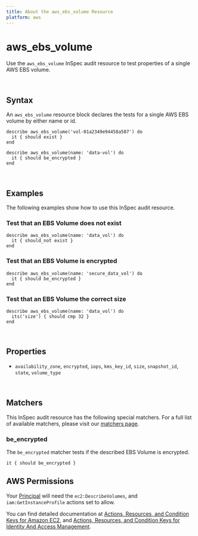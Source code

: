 ```yaml
---
title: About the aws_ebs_volume Resource
platform: aws
---
```


# aws\_ebs\_volume

Use the `aws_ebs_volume` InSpec audit resource to test properties of a single AWS EBS volume.

<br>

## Syntax

An `aws_ebs_volume` resource block declares the tests for a single AWS EBS volume by either name or id.

    describe aws_ebs_volume('vol-01a2349e94458a507') do
      it { should exist }
    end

    describe aws_ebs_volume(name: 'data-vol') do
      it { should be_encrypted }
    end

<br>

## Examples

The following examples show how to use this InSpec audit resource.

### Test that an EBS Volume does not exist

    describe aws_ebs_volume(name: 'data_vol') do
      it { should_not exist }
    end

### Test that an EBS Volume is encrypted

    describe aws_ebs_volume(name: 'secure_data_vol') do
      it { should be_encrypted }
    end

### Test that an EBS Volume the correct size

    describe aws_ebs_volume(name: 'data_vol') do
      its('size') { should cmp 32 }
    end

<br>

## Properties

* `availability_zone`, `encrypted`, `iops`, `kms_key_id`, `size`, `snapshot_id`, `state`, `volume_type`

<br>

## Matchers

This InSpec audit resource has the following special matchers. For a full list of available matchers, please visit our [matchers page](https://www.inspec.io/docs/reference/matchers/).

### be\_encrypted

The `be_encrypted` matcher tests if the described EBS Volume is encrypted.

    it { should be_encrypted }

## AWS Permissions

Your [Principal](https://docs.aws.amazon.com/IAM/latest/UserGuide/intro-structure.html#intro-structure-principal) will need the `ec2:DescribeVolumes`, and `iam:GetInstanceProfile` actions set to allow.

You can find detailed documentation at [Actions, Resources, and Condition Keys for Amazon EC2](https://docs.aws.amazon.com/IAM/latest/UserGuide/list_amazonec2.html), and [Actions, Resources, and Condition Keys for Identity And Access Management](https://docs.aws.amazon.com/IAM/latest/UserGuide/list_identityandaccessmanagement.html).
